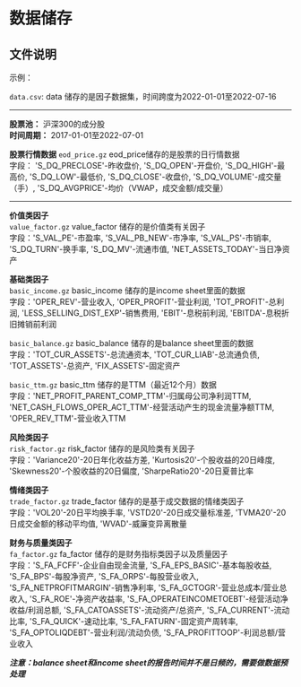 # 数据储存

## 文件说明

示例：

`data.csv`: data 储存的是因子数据集，时间跨度为2022-01-01至2022-07-16

------------------------

**股票池：** 沪深300的成分股        
**时间周期：** 2017-01-01至2022-07-01             

[//]: # (在下方输入数据集的名称及文件描述)

**股票行情数据**
`eod_price.gz` eod_price储存的是股票的日行情数据           
字段： 'S_DQ_PRECLOSE'-昨收盘价, 'S_DQ_OPEN'-开盘价, 'S_DQ_HIGH'-最高价, 'S_DQ_LOW'-最低价, 'S_DQ_CLOSE'-收盘价, 'S_DQ_VOLUME'-成交量（手）, 'S_DQ_AVGPRICE'-均价（VWAP，成交金额/成交量）

------------------------

**价值类因子**            
`value_factor.gz` value_factor 储存的是价值类有关因子          
字段：'S_VAL_PE'-市盈率, 'S_VAL_PB_NEW'-市净率, 'S_VAL_PS'-市销率, 'S_DQ_TURN'-换手率, 'S_DQ_MV'-流通市值, 'NET_ASSETS_TODAY'-当日净资产

**基础类因子**         
`basic_income.gz` basic_income 储存的是income sheet里面的数据       
字段：'OPER_REV'-营业收入, 'OPER_PROFIT'-营业利润, 'TOT_PROFIT'-总利润, 'LESS_SELLING_DIST_EXP'-销售费用, 'EBIT'-息税前利润, 'EBITDA'-息税折旧摊销前利润 

`basic_balance.gz` basic_balance 储存的是balance sheet里面的数据        
字段：'TOT_CUR_ASSETS'-总流通资本, 'TOT_CUR_LIAB'-总流通负债, 'TOT_ASSETS'-总资产, 'FIX_ASSETS'-固定资产          
 
`basic_ttm.gz` basic_ttm 储存的是TTM（最近12个月）数据              
字段：'NET_PROFIT_PARENT_COMP_TTM'-归属母公司净利润TTM, 'NET_CASH_FLOWS_OPER_ACT_TTM'-经营活动产生的现金流量净额TTM, 'OPER_REV_TTM'-营业收入TTM

**风险类因子**           
`risk_factor.gz` risk_factor 储存的是风险类有关因子               
字段：'Variance20'-20日年化收益方差, 'Kurtosis20'-个股收益的20日峰度, 'Skewness20'-个股收益的20日偏度, 'SharpeRatio20'-20日夏普比率

**情绪类因子**          
`trade_factor.gz` trade_factor 储存的是基于成交数据的情绪类因子           
字段：'VOL20'-20日平均换手率, 'VSTD20'-20日成交量标准差, 'TVMA20'-20日成交金额的移动平均值, 'WVAD'-威廉变异离散量

**财务与质量类因子**             
`fa_factor.gz` fa_factor 储存的是财务指标类因子以及质量因子             
字段：'S_FA_FCFF'-企业自由现金流量, 'S_FA_EPS_BASIC'-基本每股收益, 'S_FA_BPS'-每股净资产, 'S_FA_ORPS'-每股营业收入, 'S_FA_NETPROFITMARGIN'-销售净利率, 'S_FA_GCTOGR'-营业总成本/营业总收入, 'S_FA_ROE'-净资产收益率, 'S_FA_OPERATEINCOMETOEBT'-经营活动净收益/利润总额, 'S_FA_CATOASSETS'-流动资产/总资产, 'S_FA_CURRENT'-流动比率, 'S_FA_QUICK'-速动比率, 'S_FA_FATURN'-固定资产周转率, 'S_FA_OPTOLIQDEBT'-营业利润/流动负债, 'S_FA_PROFITTOOP'-利润总额/营业收入

***注意：balance sheet和income sheet的报告时间并不是日频的，需要做数据预处理***
